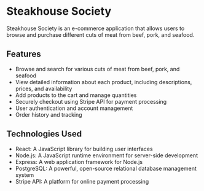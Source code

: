 # Steakhouse Society

Steakhouse Society is an e-commerce application that allows users to browse and purchase different cuts of meat from beef, pork, and seafood.

## Features

- Browse and search for various cuts of meat from beef, pork, and seafood
- View detailed information about each product, including descriptions, prices, and availability
- Add products to the cart and manage quantities
- Securely checkout using Stripe API for payment processing
- User authentication and account management
- Order history and tracking

## Technologies Used

- React: A JavaScript library for building user interfaces
- Node.js: A JavaScript runtime environment for server-side development
- Express: A web application framework for Node.js
- PostgreSQL: A powerful, open-source relational database management system
- Stripe API: A platform for online payment processing
